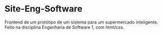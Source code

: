 # Site-Eng-Software
 Frontend de um protótipo de um sistema para um supermercado inteligente. Feito na disciplina Engenharia de Software 1, com html/css.
